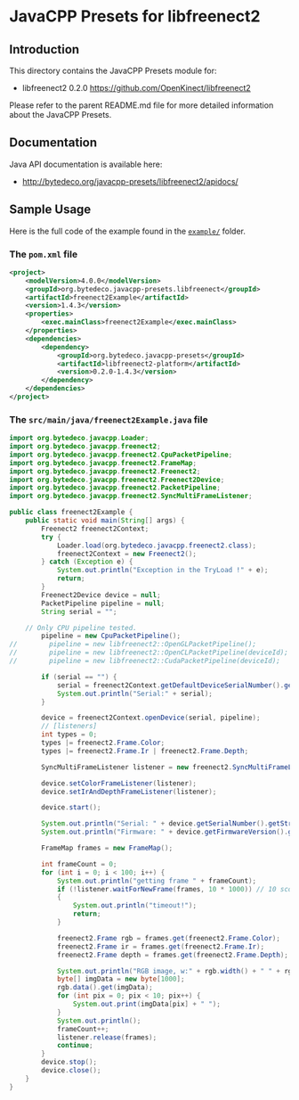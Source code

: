 JavaCPP Presets for libfreenect2
================================

Introduction
------------
This directory contains the JavaCPP Presets module for:

 * libfreenect2 0.2.0  https://github.com/OpenKinect/libfreenect2

Please refer to the parent README.md file for more detailed information about the JavaCPP Presets.


Documentation
-------------
Java API documentation is available here:

 * http://bytedeco.org/javacpp-presets/libfreenect2/apidocs/


Sample Usage
------------
Here is the full code of the example found in the [`example/`](example/) folder.

### The `pom.xml` file

```xml
<project>
    <modelVersion>4.0.0</modelVersion>
    <groupId>org.bytedeco.javacpp-presets.libfreenect</groupId>
    <artifactId>freenect2Example</artifactId>
    <version>1.4.3</version>
    <properties>
        <exec.mainClass>freenect2Example</exec.mainClass>
    </properties>
    <dependencies>
        <dependency>
            <groupId>org.bytedeco.javacpp-presets</groupId>
            <artifactId>libfreenect2-platform</artifactId>
            <version>0.2.0-1.4.3</version>
        </dependency>
    </dependencies>
</project>
```

### The `src/main/java/freenect2Example.java` file

```java
import org.bytedeco.javacpp.Loader;
import org.bytedeco.javacpp.freenect2;
import org.bytedeco.javacpp.freenect2.CpuPacketPipeline;
import org.bytedeco.javacpp.freenect2.FrameMap;
import org.bytedeco.javacpp.freenect2.Freenect2;
import org.bytedeco.javacpp.freenect2.Freenect2Device;
import org.bytedeco.javacpp.freenect2.PacketPipeline;
import org.bytedeco.javacpp.freenect2.SyncMultiFrameListener;

public class freenect2Example {
    public static void main(String[] args) {
        Freenect2 freenect2Context;
        try {
            Loader.load(org.bytedeco.javacpp.freenect2.class);
            freenect2Context = new Freenect2();
        } catch (Exception e) {
            System.out.println("Exception in the TryLoad !" + e);
            return;
        }
        Freenect2Device device = null;
        PacketPipeline pipeline = null;
        String serial = "";

	// Only CPU pipeline tested.
        pipeline = new CpuPacketPipeline();
//        pipeline = new libfreenect2::OpenGLPacketPipeline();
//        pipeline = new libfreenect2::OpenCLPacketPipeline(deviceId);
//        pipeline = new libfreenect2::CudaPacketPipeline(deviceId);

        if (serial == "") {
            serial = freenect2Context.getDefaultDeviceSerialNumber().getString();
            System.out.println("Serial:" + serial);
        }

        device = freenect2Context.openDevice(serial, pipeline);
        // [listeners]
        int types = 0;
        types |= freenect2.Frame.Color;
        types |= freenect2.Frame.Ir | freenect2.Frame.Depth;

        SyncMultiFrameListener listener = new freenect2.SyncMultiFrameListener(types);

        device.setColorFrameListener(listener);
        device.setIrAndDepthFrameListener(listener);

        device.start();

        System.out.println("Serial: " + device.getSerialNumber().getString());
        System.out.println("Firmware: " + device.getFirmwareVersion().getString());

        FrameMap frames = new FrameMap();

        int frameCount = 0;
        for (int i = 0; i < 100; i++) {
            System.out.println("getting frame " + frameCount);
            if (!listener.waitForNewFrame(frames, 10 * 1000)) // 10 sconds
            {
                System.out.println("timeout!");
                return;
            }

            freenect2.Frame rgb = frames.get(freenect2.Frame.Color);
            freenect2.Frame ir = frames.get(freenect2.Frame.Ir);
            freenect2.Frame depth = frames.get(freenect2.Frame.Depth);

            System.out.println("RGB image, w:" + rgb.width() + " " + rgb.height());
            byte[] imgData = new byte[1000];
            rgb.data().get(imgData);
            for (int pix = 0; pix < 10; pix++) {
                System.out.print(imgData[pix] + " ");
            }
            System.out.println();
            frameCount++;
            listener.release(frames);
            continue;
        }
        device.stop();
        device.close();
    }
}
```

